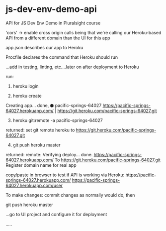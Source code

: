 # js-dev-env-demo-api
API for JS Dev Env Demo in Pluralsight course

'cors' -> enable cross origin calls being that we're calling our Heroku-based API from a different domain than the UI for this app


app.json describes our app to Heroku

Procfile declares the command that Heroku should run

...add in testing, linting, etc....later on after deployment to Heroku

run:

1) heroku login

2) heroku create

Creating app... done, ⬢ pacific-springs-64027
https://pacific-springs-64027.herokuapp.com/ | https://git.heroku.com/pacific-springs-64027.git

3) heroku git:remote -a pacific-springs-64027

returned: set git remote heroku to https://git.heroku.com/pacific-springs-64027.git


4) git push heroku master

returned: remote: Verifying deploy... done.
 https://pacific-springs-64027.herokuapp.com/
To https://git.heroku.com/pacific-springs-64027.git
Register domain name for real app

copy/paste in browser to test if API is working via Heroku:
 https://pacific-springs-64027.herokuapp.com/
 https://pacific-springs-64027.herokuapp.com/user

To make changes:
commit changes as normally would do, then

git push heroku master

...go to UI project and configure it for deployment

.....
